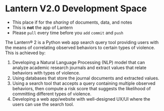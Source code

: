 # Lantern V2.0 Development Space
- This place if for the *sharing* of documents, data, and notes
- This is **not** the app of Lantern
- Please `pull` every time before you `add` `commit` and `push`

The Lantern® 2 is a Python web app search query tool providing users with the means of correlating observed behaviors to certain types of violence. This is achieved by:

1.	Developing a Natural Language Processing (NLP) model that can analyze academic research journals and extract values that relate behaviors with types of violence.
2.	Using databases that store the journal documents and extracted values.
3.	Using a search tool that accepts a query containing multiple observed behaviors, then compute a risk score that suggests the likelihood of committing different types of violence.
4.	Developing a web app/website with well-designed UX/UI where the users can use the search tool.

